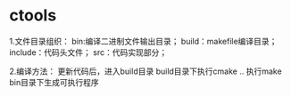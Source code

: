 # ctools
1.文件目录组织：
  bin:编译二进制文件输出目录；
  build：makefile编译目录；
  include：代码头文件；
  src：代码实现部分；
  
  
2.编译方法：
  更新代码后，进入build目录
  build目录下执行cmake ..
  执行make
  bin目录下生成可执行程序
